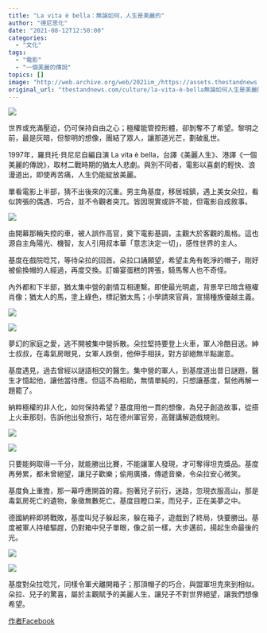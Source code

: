 ```yaml
---
title: "La vita è bella：無論如何，人生是美麗的"
author: "德尼思化"
date: "2021-08-12T12:50:00"
categories:
  - "文化"
tags:
  - "電影"
  - "一個美麗的傳說"
topics: []
image: "http://web.archive.org/web/2021im_/https://assets.thestandnews.com/media/photos/1_Zr7gugwwqIMOgJCeTbUoWw.jpeg"
original_url: "thestandnews.com/culture/la-vita-è-bella無論如何人生是美麗的"
---
```

![](http://web.archive.org/web/2021im_/https://assets.thestandnews.com/media/photos/1_Zr7gugwwqIMOgJCeTbUoWw.jpeg)

世界或充滿壓迫，仍可保持自由之心；極權能管控形體，卻剝奪不了希望。黎明之前，最是灰暗，但黎明的想像，團結了眾人，讓那道光芒，劃破亂世。

1997年，羅貝托·貝尼尼自編自演 La vita è bella，台譯《美麗人生》、港譯《一個美麗的傳說》，取材二戰時期的猶太人悲劇。與別不同者，電影以喜劇的輕快、浪漫道出，即使再苦痛，人生仍能綻放美麗。

單看電影上半部，猜不出後來的沉重。男主角基度，移居城鎮，遇上美女朵拉，看似誇張的偶遇、巧合，並不令觀者突兀。皆因現實或許不能，但電影自成敘事。

![](http://web.archive.org/web/2021im_/https://assets.thestandnews.com/media/photos/1_ynoH-2lJaomNrsgBJHgCew.png)

由開幕那輛失控的車，被人誤作高官，奠下電影基調，主觀大於客觀的風格。這也源自主角陽光、機智，友人引用叔本華「意志決定一切」，感性世界的主人。

基度在戲院唸咒，等待朵拉的回首。朵拉口誦願望，希望主角有乾淨的帽子，剛好被偷換帽的人經過，再度交換。訂婚宴蛋糕的誇張，騎馬奪人也不奇怪。

內外都和下半部，猶太集中營的劇情互相連繫。即使最光明處，背景早已暗含極權肖像；猶太人的馬，塗上綠色，標記猶太馬；小學請來官員，宣揚種族優越主義。

![](http://web.archive.org/web/2021im_/https://assets.thestandnews.com/media/photos/1_jUkVYxQ-75Bqc1oxOlpRFw.png)

![](http://web.archive.org/web/2021im_/https://assets.thestandnews.com/media/photos/1_FHugsdu1qa259UaOk3WtBg.png)

夢幻的家庭之愛，逃不開被集中營拆散。朵拉堅持要登上火車，軍人冷酷目送。紳士叔叔，在毒氣房眼見，女軍人跌倒，他伸手相扶，對方卻絕無半點謝意。

基度遇見，過去曾經以謎語相交的醫生。集中營的軍人，到基度道出昔日謎題，醫生才憶起他，讓他當待應。但這不為相助，無情單純的，只想讓基度，幫他再解一題罷了。

納粹極權的非人化，如何保持希望？基度用他一貫的想像，為兒子創造故事，從搭上火車那刻，告訴他出發旅行，站在德州軍官旁，高聲講解遊戲規則。

![](http://web.archive.org/web/2021im_/https://assets.thestandnews.com/media/photos/1_MtoapUIrJYwP0tniEK2ExQ.png)

![](http://web.archive.org/web/2021im_/https://assets.thestandnews.com/media/photos/1_f1i2XiDGlRuMe3MvcIzYBA.png)

只要能夠取得一千分，就能勝出比賽，不能讓軍人發現，才可奪得坦克獎品。基度再勞累，都未曾絕望，讓兒子歡樂；偷用廣播，傳遞音樂，令朵拉安心微笑。

基度負上重擔，那一幕呼應開首的霧。抱著兒子前行，迷路，忽現衣服高山，那是毒氣房死亡的遺物，象徵無數死亡。基度目瞪口呆，而兒子，正在美夢之中。

德國納粹即將戰敗，基度叫兒子躲起來，躲在箱子，遊戲到了終局，快要勝出。基度被軍人持槍驅趕，仍對箱中兒子單眼，像之前一樣，大步邁前，揚起生命最後的光。

![](http://web.archive.org/web/2021im_/https://assets.thestandnews.com/media/photos/1_Fv_Zd_YXv_njGx58m5jjtQ.jpeg)

![](http://web.archive.org/web/2021im_/https://assets.thestandnews.com/media/photos/1_U9zeJSdQrCBiPuuwXTp1zw.jpeg)

基度對朵拉唸咒，同樣令軍犬離開箱子；那頂帽子的巧合，與盟軍坦克來到相似。朵拉、兒子的驚喜，屬於主觀賦予的美麗人生，讓兒子不對世界絕望，讓我們想像希望。

[作者Facebook](http://web.archive.org/web/20211229132734/https://www.facebook.com/Delisver.hk/)
